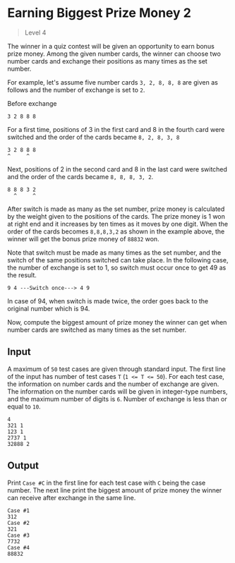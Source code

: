 # Earning Biggest Prize Money 2
>
> Level 4

The winner in a quiz contest will be given an opportunity to earn bonus prize money.
Among the given number cards, the winner can choose two number cards and exchange their positions as many times as the set number.

For example, let's assume five number cards `3, 2, 8, 8, 8` are given as follows and the number of exchange is set to `2`.

Before exchange

```
3 2 8 8 8
```

For a first time, positions of 3 in the first card and 8 in the fourth card were switched and the order of the cards became `8, 2, 8, 3, 8`

```
3 2 8 8 8
^     ^
```

Next, positions of 2 in the second card and 8 in the last card were switched and the order of the cards became `8, 8, 8, 3, 2`.

```
8 8 8 3 2
  ^     ^
```

After switch is made as many as the set number, prize money is calculated by the weight given to the positions of the cards.
The prize money is 1 won at right end and it increases by ten times as it moves by one digit.
When the order of the cards becomes `8,8,8,3,2` as shown in the example above, the winner will get the bonus prize money of `88832` won.

Note that switch must be made as many times as the set number, and the switch of the same positions switched can take place.
In the following case, the number of exchange is set to 1, so switch must occur once to get 49 as the result.

```
9 4 ---Switch once---> 4 9
```

In case of 94, when switch is made twice, the order goes back to the original number which is 94.

Now, compute the biggest amount of prize money the winner can get when number cards are switched as many times as the set number.

## Input

A maximum of `50` test cases are given through standard input.
The first line of the input has number of test cases `T` (`1 <= T <= 50`).
For each test case, the information on number cards and the number of exchange are given.
The information on the number cards will be given in integer-type numbers, and the maximum number of digits is `6`.
Number of exchange is less than or equal to `10`.

```
4
321 1
123 1
2737 1
32888 2
```

## Output

Print `Case #C` in the first line for each test case with `C` being the case number.
The next line print the biggest amount of prize money the winner can receive after exchange in the same line.

```
Case #1
312
Case #2
321
Case #3
7732
Case #4
88832
```
